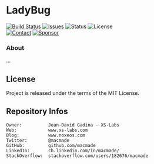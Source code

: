 LadyBug
=======

[![Build Status](https://img.shields.io/github/actions/workflow/status/macmade/LadyBug/ci-mac.yaml?label=macOS&logo=apple)](https://github.com/macmade/LadyBug/actions/workflows/ci-mac.yaml)
[![Issues](http://img.shields.io/github/issues/macmade/LadyBug.svg?logo=github)](https://github.com/macmade/LadyBug/issues)
![Status](https://img.shields.io/badge/status-active-brightgreen.svg?logo=git)
![License](https://img.shields.io/badge/license-mit-brightgreen.svg?logo=open-source-initiative)  
[![Contact](https://img.shields.io/badge/follow-@macmade-blue.svg?logo=twitter&style=social)](https://twitter.com/macmade)
[![Sponsor](https://img.shields.io/badge/sponsor-macmade-pink.svg?logo=github-sponsors&style=social)](https://github.com/sponsors/macmade)

### About

...

License
-------

Project is released under the terms of the MIT License.

Repository Infos
----------------

    Owner:          Jean-David Gadina - XS-Labs
    Web:            www.xs-labs.com
    Blog:           www.noxeos.com
    Twitter:        @macmade
    GitHub:         github.com/macmade
    LinkedIn:       ch.linkedin.com/in/macmade/
    StackOverflow:  stackoverflow.com/users/182676/macmade
